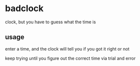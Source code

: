 # badclock
clock, but you have to guess what the time is

## usage

enter a time, and the clock will tell you if you got it right or not

keep trying until you figure out the correct time via trial and error
